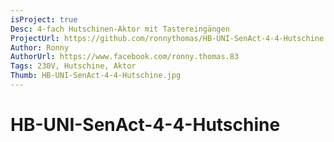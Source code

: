 ```yaml
---
isProject: true
Desc: 4-fach Hutschinen-Aktor mit Tastereingängen 
ProjectUrl: https://github.com/ronnythomas/HB-UNI-SenAct-4-4-Hutschine
Author: Ronny
AuthorUrl: https://www.facebook.com/ronny.thomas.83
Tags: 230V, Hutschine, Aktor
Thumb: HB-UNI-SenAct-4-4-Hutschine.jpg
---
```


# HB-UNI-SenAct-4-4-Hutschine